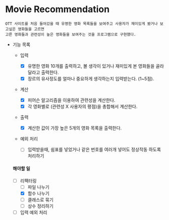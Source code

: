 # Movie Recommendation

    OTT 사이트를 처음 들어갔을 때 유명한 영화 목록들을 보여주고 사용자가 재미있게 봤거나 보고싶은 영화들을 고르면
    고른 영화들과 관련성이 높은 영화들을 보여주는 것을 프로그램으로 구현했다.

- 기능 목록

  - 입력

    - [x] 유명한 영화 10개를 출력하고, 볼 생각이 있거나 재미있게 본 영화들을 골라달라고 출력한다.
    - [x] 장르의 유사정도를 얼마나 중요하게 생각하는지 입력받는다. (1~5점).

  - 계산

    - [x] 피어슨 알고리즘을 이용하여 관련성을 계산한다.
    - [x] 각 영화별로 (관련성 X 사용자의 평점)을 총합해서 계산한다.

  - 출력

    - [x] 계산한 값이 가장 높은 5개의 영화 목록을 출력한다.

  - 예외 처리
    - [ ] 입력받을때, 쉼표를 넣었거나 같은 번호를 여러개 넣어도 정상작동 하도록 처리하기

  #### 해야할 일

  - [ ] 리팩터링
    - [ ] 파일 나누기
    - [x] 함수 나누기
    - [ ] 클래스로 묶기
    - [ ] 상수 정리하기
  - [ ] 입력 예외 처리
